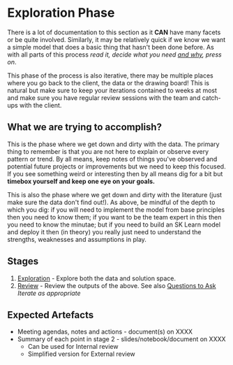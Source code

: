 # Exploration Phase

There is a lot of documentation to this section as it **CAN** have many facets
or be quite involved. Similarly, it may be relatively quick if we know we want 
a simple model that does a basic thing that hasn't been done before. As with 
all parts of this process *read it, decide what you need <u>and why</u>, press on*.

This phase of the process is also iterative, there may be multiple places where 
you go back to the client, the data or the drawing board! This is natural but 
make sure to keep your iterations contained to weeks at most and make sure you 
have regular review sessions with the team and catch-ups with the client. 

## What we are trying to accomplish?
This is the phase where we get down and dirty with the data. The primary
thing to remember is that you are not here to explain or observe every pattern
or trend. By all means, keep notes of things you've observed and potential 
future projects or improvements but we need to keep this focused. If you see 
something weird or interesting then by all means dig for a bit but **timebox 
yourself and keep one eye on your goals.**

This is also the phase where we get down and dirty with the literature (just 
make sure the data don't find out!). As above, be mindful of the depth to 
which you dig: if you will need to implement the model from base principles then 
you need to know them; if you want to be the team expert in this then you need to 
know the minutae; but if you need to build an SK Learn model and deploy it then (in 
theory) you really just need to understand the strengths, weaknesses and
assumptions in play. 

## Stages
1. [Exploration](1_exploration.md) - Explore both the data and solution space.
2. [Review](2_review.md) - Review the outputs of the above. See also [Questions to Ask](questions_to_ask_exploration.md)
*Iterate as appropriate*

## Expected Artefacts
* Meeting agendas, notes and actions - document(s) on XXXX  
* Summary of each point in stage 2 - slides/notebook/document on XXXX
    * Can be used for Internal review
    * Simplified version for External review